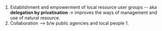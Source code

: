 1. Establishment and empowerment of local resource user groups -- aka **delegation by privatisation** -> improves the ways of management and use of natural resource.
2. Collaboration --> b/w public agencies and local people 
	1. 